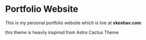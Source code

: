 # Portfolio Website

This is my personal portfolio website which is live at **xkeshav.com**

this theme is heavily inspired from Astro Cactus Theme
